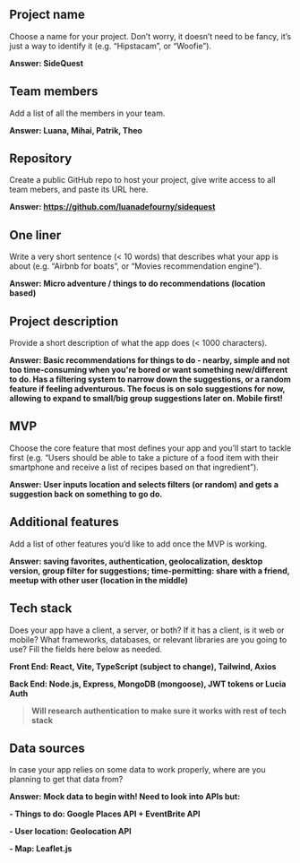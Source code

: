 ## Project name

Choose a name for your project. Don’t worry, it doesn’t need to be fancy, it’s just a way to identify it (e.g. “Hipstacam”, or “Woofie”).

**Answer: SideQuest**

## Team members

Add a list of all the members in your team.

**Answer: Luana, Mihai, Patrik, Theo**

## Repository

Create a public GitHub repo to host your project, give write access to all team mebers, and paste its URL here.

**Answer: https://github.com/luanadefourny/sidequest**

## One liner

Write a very short sentence (< 10 words) that describes what your app is about (e.g. “Airbnb for boats”, or “Movies recommendation engine”).

**Answer: Micro adventure / things to do recommendations (location based)**

## Project description

Provide a short description of what the app does (< 1000 characters).

**Answer: Basic recommendations for things to do - nearby, simple and not too time-consuming when you're bored or want something new/different to do. Has a filtering system to narrow down the suggestions, or a random feature if feeling adventurous. The focus is on solo suggestions for now, allowing to expand to small/big group suggestions later on. Mobile first!**

## MVP

Choose the core feature that most defines your app and you’ll start to tackle first (e.g. “Users should be able to take a picture of a food item with their smartphone and receive a list of recipes based on that ingredient”).

**Answer: User inputs location and selects filters (or random) and gets a suggestion back on something to go do.**

## Additional features

Add a list of other features you’d like to add once the MVP is working.

**Answer: saving favorites, authentication, geolocalization, desktop version,  group filter for suggestions; time-permitting: share with a friend, meetup with other user (location in the middle)**

## Tech stack

Does your app have a client, a server, or both? If it has a client, is it web or mobile? What frameworks, databases, or relevant libraries are you going to use? Fill the fields here below as needed.

**Front End: React, Vite, TypeScript (subject to change), Tailwind, Axios**

**Back End: Node.js, Express, MongoDB (mongoose), JWT tokens or Lucia Auth**

>**Will research authentication to make sure it works with rest of tech stack**

## Data sources

In case your app relies on some data to work properly, where are you planning to get that data from?

**Answer: Mock data to begin with! Need to look into APIs but:**

**- Things to do: Google Places API + EventBrite API**

**- User location: Geolocation API**

**- Map: Leaflet.js**